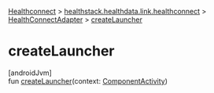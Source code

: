 
[Healthconnect](../../../healthconnect.html) > [healthstack.healthdata.link.healthconnect](../index.html) > [HealthConnectAdapter](index.html) > [createLauncher](create-launcher.html)



# createLauncher



[androidJvm]\
fun [createLauncher](create-launcher.html)(context: [ComponentActivity](https://developer.android.com/reference/kotlin/androidx/activity/ComponentActivity.html))




